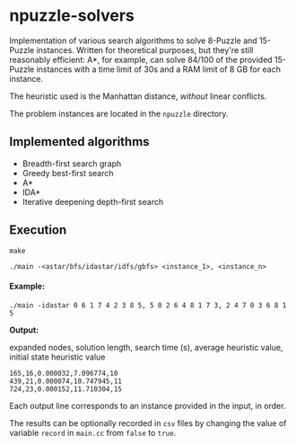 # npuzzle-solvers
Implementation of various search algorithms to solve 8-Puzzle and 15-Puzzle instances. Written for theoretical purposes, but they're still reasonably efficient: A\*, for example, can solve 84/100 of the provided 15-Puzzle instances with a time limit of 30s and a RAM limit of 8 GB for each instance.

The heuristic used is the Manhattan distance, _without_ linear conflicts. 

The problem instances are located in the `npuzzle` directory. 

## Implemented algorithms

* Breadth-first search graph
* Greedy best-first search
* A\*
* IDA\*
* Iterative deepening depth-first search

## Execution

`make`

`./main -<astar/bfs/idastar/idfs/gbfs> <instance_1>, <instance_n>`

#### Example:

`./main -idastar 0 6 1 7 4 2 3 8 5, 5 0 2 6 4 8 1 7 3, 2 4 7 0 3 6 8 1 5`

**Output:** 

expanded nodes, solution length, search time (s), average heuristic value, initial state heuristic value

```
165,16,0.000032,7.096774,10
439,21,0.000074,10.747945,11
724,23,0.000152,11.710304,15
```

Each output line corresponds to an instance provided in the input, in order.

The results can be optionally recorded in `csv` files by changing the value of
variable `record` in `main.cc` from `false` to `true`.
